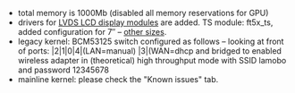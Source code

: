 - total memory is 1000Mb (disabled all memory reservations for GPU)
- drivers for [LVDS LCD display modules](https://www.lenovator.com/7-inch-LCD) are added. TS module: ft5x_ts, added configuration for 7″ – [other sizes](https://github.com/LeMaker/fex_configuration/tree/master/fex).
- legacy kernel: BCM53125 switch configured as follows – looking at front of ports: |2|1|0|4|(LAN=manual) |3|(WAN=dhcp and bridged to enabled wireless adapter in (theoretical) high throughput mode with SSID lamobo and password 12345678
- mainline kernel: please check the "Known issues" tab.
